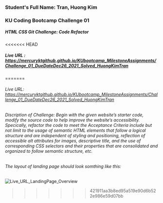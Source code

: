### Student's Full Name: Tran, Huong Kim  
### KU Coding Bootcamp Challenge 01
##### HTML CSS Git Challenge: Code Refactor
<<<<<<< HEAD
##### Live URL : https://mercuryktgithub.github.io/KUbootcamp_MilestoneAssignments/Challenge_01_DueDateDec26_2021_Solved_HuongKimTran
=======

###### Live URL: https://mercuryktgithub.github.io/KUbootcamp_MilestoneAssignments/Challenge_01_DueDateDec26_2021_Solved_HuongKimTran
###### Discription of Challenge: Begin with the given website’s starter code, modify the source code to help improve the website’s accessibility. Specically, refactor the code to meet the Acceptance Criteria include but not limit to the usage of semantic HTML elements that follow a logical structure and are independent of styling and positioning, reflection of accessible alt attributes for images, descriptive title, and the use of corresponding CSS selectors and their properties that are consolidated and organized to follow semantic structure, etc.
###### The layout of landing page should look somthing like this:
![Live_URL_LandingPage_Overview](https://user-images.githubusercontent.com/95730728/147395944-28c61ec8-1745-4874-b24c-9e12ca5216fd.png)
>>>>>>> 421911aa3b8ed95a519e90d6b522e986e59d07bb
